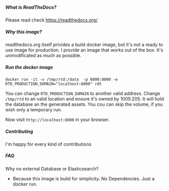 ##### What is ReadTheDocs?
Please read check https://readthedocs.org/

##### Why this image?

readthedocs.org itself privides a build docker image, bot it's not a ready to use image for production.
I provide an image that works out of the box.
It's unmodificated as much as possible.

##### Run the docker image

```
docker run -it -v /tmp/rtd:/data  -p 8000:8000 -e RTD_PRODUCTION_DOMAIN="localhost:8000" rdt
```
You can change `RTD_PRODUCTION_DOMAIN` to another valid address.
Change `/tmp/rtd` to an valid location and ensure it's owned by 1005:205. It will hold the database an the generated assets. You cou can skip the volume, if you wish only a temporary run.

Now visit `http://localhost:8000` in your browser.

##### Contributing

I'm happy for every kind of contributions

##### FAQ

Why no external Database or Elasticsearch?
- Because this image is build for simplicity. No Dependencies. Just a docker run.
